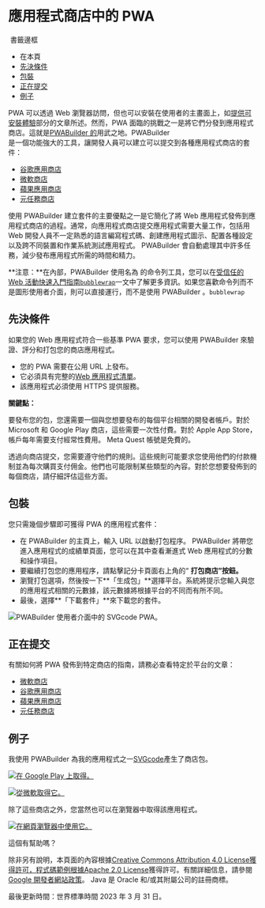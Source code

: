 # 應用程式商店中的 PWA

 書籤邊框

- 在本頁
- [先決條件](https://web.dev/articles/pwas-in-app-stores#prerequisites)
- [包裝](https://web.dev/articles/pwas-in-app-stores#packaging)
- [正在提交](https://web.dev/articles/pwas-in-app-stores#submitting)
- [例子](https://web.dev/articles/pwas-in-app-stores#example)





PWA 可以透過 Web 瀏覽器訪問，但也可以安裝在使用者的主畫面上，如[提供可安裝體驗](https://web.dev/explore/progressive-web-apps#provide-an-installable-experience)部分的文章所述。然而，PWA 面臨的挑戰之一是將它們分發到應用程式商店。這就是[PWABuilder 的](https://pwabuilder.com/)用武之地。PWABuilder  
是一個功能強大的工具，讓開發人員可以建立可以提交到各種應用程式商店的套件：

- [谷歌應用商店](https://play.google.com/store)
- [微軟商店](https://apps.microsoft.com/)
- [蘋果應用商店](https://www.apple.com/app-store/)
- [元任務商店](https://www.oculus.com/experiences/quest/)

使用 PWABuilder 建立套件的主要優點之一是它簡化了將 Web 應用程式發佈到應用程式商店的過程。通常，向應用程式商店提交應用程式需要大量工作，包括用 Web 開發人員不一定熟悉的語言編寫程式碼、創建應用程式圖示、配置各種設定以及跨不同裝置和作業系統測試應用程式。 PWABuilder 會自動處理其中許多任務，減少發布應用程式所需的時間和精力。

**注意：**在內部，PWABuilder 使用名為 的命令列工具，您可以在[受信任的 Web 活動快速入門指南](https://developer.chrome.com/docs/android/trusted-web-activity/quick-start)[`bubblewrap`](https://github.com/GoogleChromeLabs/bubblewrap)一文中了解更多資訊。如果您喜歡命令列而不是圖形使用者介面，則可以直接運行，而不是使用 PWABuilder 。[](https://developer.chrome.com/docs/android/trusted-web-activity/quick-start)`bubblewrap`

## 先決條件

如果您的 Web 應用程式符合一些基準 PWA 要求，您可以使用 PWABuilder 來驗證、評分和打包您的商店應用程式。

- 您的 PWA 需要在公用 URL 上發布。
- 它必須具有完整的[Web 應用程式清單](https://developer.mozilla.org/docs/Web/Manifest)。
- 該應用程式必須使用 HTTPS 提供服務。

**關鍵點：**

要發布您的包，您還需要一個與您想要發布的每個平台相關的開發者帳戶。對於 Microsoft 和 Google Play 商店，這些需要一次性付費。對於 Apple App Store，帳戶每年需要支付經常性費用。 Meta Quest 帳號是免費的。

透過向商店提交，您需要遵守他們的規則。這些規則可能要求您使用他們的付款機制並為每次購買支付佣金。他們也可能限制某些類型的內容。對於您想要發佈到的每個商店，請仔細評估這些方面。

## 包裝

您只需幾個步驟即可獲得 PWA 的應用程式套件：

- 在 PWABuilder 的主頁上，輸入 URL 以啟動打包程序。 PWABuilder 將帶您進入應用程式的成績單頁面，您可以在其中查看漸進式 Web 應用程式的分數和操作項目。
- 要繼續打包您的應用程序，請點擊記分卡頁面右上角的“ **打包商店”按鈕。**
- 瀏覽打包選項，然後按一下**「生成包」**選擇平台。系統將提示您輸入與您的應用程式相關的元數據，該元數據將根據平台的不同而有所不同。
- 最後，選​​擇**「下載套件」**來下載您的套件。

![PWABuilder 使用者介面中的 SVGcode PWA。](https://web.dev/static/articles/pwas-in-app-stores/image/svgcode-pwa-the-pwabuild-a9e0c6ac1542.png)

## 正在提交

有關如何將 PWA 發佈到特定商店的指南，請務必查看特定於平台的文章：

- [微軟商店](https://docs.pwabuilder.com/#/builder/windows)
- [谷歌應用商店](https://docs.pwabuilder.com/#/builder/android)
- [蘋果應用商店](https://docs.pwabuilder.com/#/builder/app-store)
- [元任務商店](https://docs.pwabuilder.com/#/builder/meta)

## 例子

我使用 PWABuilder 為我的應用程式之一[SVGcode](https://web.dev/case-studies/svgcode)產生了商店包。

[![在 Google Play 上取得。](https://raw.githubusercontent.com/tomayac/SVGcode/main/public/badges/play-store.svg)](https://play.google.com/store/apps/details?id=de.svgco.twa)

[![從微軟取得它。](https://raw.githubusercontent.com/tomayac/SVGcode/main/public/badges/microsoft-store.svg)](https://www.microsoft.com/en-us/p/svgcode/9plhxdgsw1rj#activetab=pivot:overviewtab)

除了這些商店之外，您當然也可以在瀏覽器中取得該應用程式。

[![在網頁瀏覽器中使用它。](https://raw.githubusercontent.com/tomayac/SVGcode/main/public/badges/web-browser.svg)](https://svgco.de/)

這個有幫助嗎？

除非另有說明，本頁面的內容根據[Creative Commons Attribution 4.0 License獲得許可，程式碼範例根據](https://creativecommons.org/licenses/by/4.0/)[Apache 2.0 License](https://www.apache.org/licenses/LICENSE-2.0)獲得許可。有關詳細信息，請參閱[Google 開發者網站政策](https://developers.google.com/site-policies)。 Java 是 Oracle 和/或其附屬公司的註冊商標。

最後更新時間：世界標準時間 2023 年 3 月 31 日。
